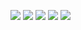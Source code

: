 ![](http://github-profile-summary-cards.vercel.app/api/cards/profile-details?username=NuLL3rr0r&theme=gruvbox) 
![](http://github-profile-summary-cards.vercel.app/api/cards/repos-per-language?username=NuLL3rr0r&theme=gruvbox) 
![](http://github-profile-summary-cards.vercel.app/api/cards/most-commit-language?username=NuLL3rr0r&theme=gruvbox) 
![](http://github-profile-summary-cards.vercel.app/api/cards/stats?username=NuLL3rr0r&theme=gruvbox)
![](http://github-profile-summary-cards.vercel.app/api/cards/productive-time?username=NuLL3rr0r&theme=gruvbox&utcOffset=8) 